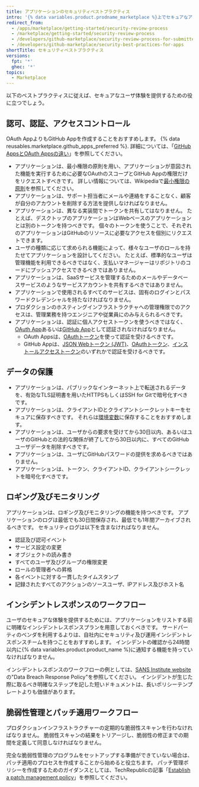 ```yaml
---
title: アプリケーションのセキュリティベストプラクティス
intro: '{% data variables.product.prodname_marketplace %}上でセキュアなアプリケーションを共有する準備のガイドライン'
redirect_from:
  - /apps/marketplace/getting-started/security-review-process
  - /marketplace/getting-started/security-review-process
  - /developers/github-marketplace/security-review-process-for-submitted-apps
  - /developers/github-marketplace/security-best-practices-for-apps
shortTitle: セキュリティベストプラクティス
versions:
  fpt: '*'
  ghec: '*'
topics:
  - Marketplace
---
```


以下のベストプラクティスに従えば、セキュアなユーザ体験を提供するための役に立つでしょう。

## 認可、認証、アクセスコントロール

OAuth AppよりもGitHub Appを作成することをおすすめします。 {% data reusables.marketplace.github_apps_preferred %}. 詳細については、「[GitHub AppsとOAuth Appsの違い](/apps/differences-between-apps/)」を参照してください。
- アプリケーションは、最小権限の原則を用い、アプリケーションが意図された機能を実行するために必要なOAuthのスコープとGitHub Appの権限だけをリクエストすべきです。 詳しい情報については、Wikipediaで[最小権限の原則](https://ja.wikipedia.org/wiki/最小権限の原則)を参照してください。
- アプリケーションは、サポート担当者にメールや連絡をすることなく、顧客が自分のアカウントを削除する方法を提供しなければなりません。
- アプリケーションは、異なる実装間でトークンを共有してはなりません。 たとえば、デスクトップのアプリケーションはWebベースのアプリケーションとは別のトークンを持つべきです。 個々のトークンを使うことで、それぞれのアプリケーションはGitHubのリソースに必要なアクセスを個別にリクエストできます。
- ユーザの種類に応じて求められる機能によって、様々なユーザのロールを持たせてアプリケーションを設計してください。 たとえば、標準的なユーザは管理機能を利用できるべきではなく、支払いマネージャーはリポジトリのコードにプッシュアクセスできるべきではありません。
- アプリケーションは、SaaSサービスを管理するためのメールやデータベースサービスのようなサービスアカウントを共有するべきではありません。
- アプリケーションで使用されるすべてのサービスは、固有のログインとパスワードクレデンシャルを持たなければなりません。
- プロダクションのホスティングインフラストラクチャへの管理権限でのアクセスは、管理業務を持つエンジニアや従業員にのみ与えられるべきです。
- アプリケーションは、認証に個人アクセストークンを使うべきではなく、[OAuth App](/apps/about-apps/#about-oauth-apps)あるいは[GitHub App](/apps/about-apps/#about-github-apps)として認証されなければなりません。
  - OAuth Appsは、[OAuthトークン](/apps/building-oauth-apps/authorizing-oauth-apps/)を使って認証を受けるべきです。
  - GitHub Appは、[JSON Webトークン (JWT)](/apps/building-github-apps/authenticating-with-github-apps/#authenticating-as-a-github-app)、[OAuthトークン](/apps/building-github-apps/identifying-and-authorizing-users-for-github-apps/)、[インストールアクセストークン](/apps/building-github-apps/authenticating-with-github-apps/#authenticating-as-an-installation)のいずれかで認証を受けるべきです。

## データの保護

- アプリケーションは、パブリックなインターネット上で転送されるデータを、有効なTLS証明書を用いたHTTPSもしくはSSH for Gitで暗号化すべきです。
- アプリケーションは、クライアントIDとクライアントシークレットキーをセキュアに保存すべきです。 それらは[環境変数](http://en.wikipedia.org/wiki/Environment_variable#Getting_and_setting_environment_variables)に保存することをおすすめします。
- アプリケーションは、ユーザからの要求を受けてから30日以内、あるいはユーザのGitHubとの法的な関係が終了してから30日以内に、すべてのGitHubユーザデータを削除すべきです。
- アプリケーションは、ユーザにGitHubパスワードの提供を求めるべきではありません。
- アプリケーションは、トークン、クライアントID、クライアントシークレットを暗号化すべきです。

## ロギング及びモニタリング

アプリケーションは、ロギング及びモニタリングの機能を持つべきです。 アプリケーションのログは最低でも30日間保存され、最低でも1年間アーカイブされるべきです。 セキュリティログは以下を含まなければなりません。

- 認証及び認可イベント
- サービス設定の変更
- オブジェクトの読み書き
- すべてのユーザ及びグループの権限変更
- ロールの管理者への昇格
- 各イベントに対する一貫したタイムスタンプ
- 記録されたすべてのアクションのソースユーザ、IPアドレス及びホスト名

## インシデントレスポンスのワークフロー

ユーザのセキュアな体験を提供するためには、アプリケーションをリストする前に明確なインシデントレスポンスプランを用意しておくべきです。 サードパーティのベンダを利用するよりは、自社内にセキュリティ及び運用インシデントレスポンスチームを持つことをおすすめします。 インシデントの確認から24時間以内に{% data variables.product.product_name %}に通知する機能を持っていなければなりません。

インシデントレスポンスのワークフローの例としては、[SANS Institute website](https://www.sans.org/information-security-policy/)の"Data Breach Response Policy"を参照してください。 インシデントが生じた際に取るべき明確なステップを記した短いドキュメントは、長いポリシーテンプレートよりも価値があります。

## 脆弱性管理とパッチ適用ワークフロー

プロダクションインフラストラクチャーの定期的な脆弱性スキャンを行わなければなりません。 脆弱性スキャンの結果をトリアージし、脆弱性の修正までの期間を定義して同意しなければなりません。

完全な脆弱性管理のプログラムをセットアップする準備ができていない場合は、パッチ適用のプロセスを作成することから始めると役立ちます。 パッチ管理ポリシーを作成するためのガイダンスとしては、TechRepublicの記事「[Establish a patch management policy](https://www.techrepublic.com/blog/it-security/establish-a-patch-management-policy-87756/)」を参照してください。
